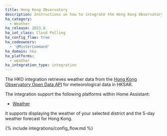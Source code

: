 ```yaml
---
title: Hong Kong Observatory
description: Instructions on how to integrate the Hong Kong Observatory (HKO) Open Data API into Home Assistant.
ha_category:
  - Weather
ha_release: 2023.8
ha_iot_class: Cloud Polling
ha_config_flow: true
ha_codeowners:
  - '@MisterCommand'
ha_domain: hko
ha_platforms:
  - weather
ha_integration_type: integration
---
```


The HKO integration retrieves weather data from the [Hong Kong Observatory Open Data API](https://www.hko.gov.hk/en/abouthko/opendata_intro.htm) for meteorological data in HKSAR.

The integration support the following platforms within Home Assistant:

- [Weather](#weather-platform)

It supports displaying the weather of your selected district and the 5-day weather forecast for Hong Kong.

{% include integrations/config_flow.md %}

